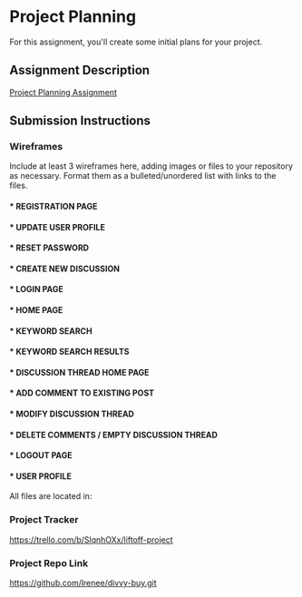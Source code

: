 # Project Planning
For this assignment, you'll create some initial plans for your project.

## Assignment Description
[Project Planning Assignment](https://education.launchcode.org/liftoff/modules/assignments/project-planning)

## Submission Instructions

### Wireframes

Include at least 3 wireframes here, adding images or files to your repository as necessary. Format them as a bulleted/unordered list with links to the files.

#### * REGISTRATION PAGE
#### * UPDATE USER PROFILE
#### * RESET PASSWORD
#### * CREATE NEW DISCUSSION
#### * LOGIN PAGE
#### * HOME PAGE
#### * KEYWORD SEARCH
#### * KEYWORD SEARCH RESULTS
#### * DISCUSSION THREAD HOME PAGE
#### * ADD COMMENT TO EXISTING POST
#### * MODIFY DISCUSSION THREAD
#### * DELETE COMMENTS / EMPTY DISCUSSION THREAD
#### * LOGOUT PAGE
#### * USER PROFILE

All files are located in:


### Project Tracker

https://trello.com/b/SlqnhOXx/liftoff-project

### Project Repo Link

https://github.com/lrenee/divvy-buy.git

